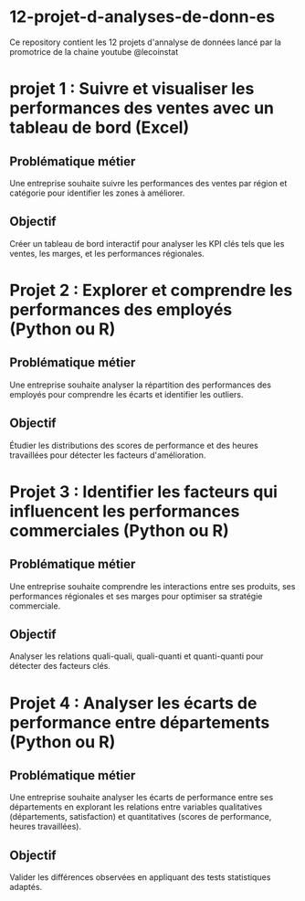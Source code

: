 # 12-projet-d-analyses-de-donn-es
Ce repository contient les 12 projets d'annalyse de données lancé par la promotrice de la chaine youtube @lecoinstat
<h1> projet 1 :  Suivre et visualiser les performances
 des ventes avec un tableau de bord (Excel)</h1>

<h2>  Problématique métier </h2>
Une entreprise souhaite suivre les performances des ventes par région
 et catégorie pour identifier les zones à améliorer.
 
 <h2>Objectif </h2>
 Créer un tableau de bord interactif pour analyser les KPI clés tels que
 les ventes, les marges, et les performances régionales.

<h1> Projet 2 : Explorer et comprendre les performances des
 employés (Python ou R)</h1>

<h2>  Problématique métier </h2>
 Une entreprise souhaite analyser la répartition des performances des
 employés pour comprendre les écarts et identifier les outliers.
 
 <h2> Objectif </h2>
  Étudier les distributions des scores de performance et des heures
 travaillées pour détecter les facteurs d'amélioration.

<h1> Projet 3 : Identifier les facteurs qui influencent les
 performances commerciales (Python ou R)</h1>

<h2>  Problématique métier </h2>
 Une entreprise souhaite comprendre les interactions entre ses
 produits, ses performances régionales et ses marges pour optimiser sa
 stratégie commerciale.
 
 <h2> Objectif </h2>
 Analyser les relations quali-quali, quali-quanti et quanti-quanti pour
 détecter des facteurs clés.

 <h1> Projet 4 : Analyser les écarts de performance entre
 départements (Python ou R)</h1>

<h2>  Problématique métier </h2>
  Une entreprise souhaite analyser les écarts de performance entre ses
 départements en explorant les relations entre variables qualitatives
 (départements, satisfaction) et quantitatives (scores de performance,
 heures travaillées).
 
 <h2> Objectif </h2>
 Valider les différences observées en appliquant des tests statistiques
 adaptés.
